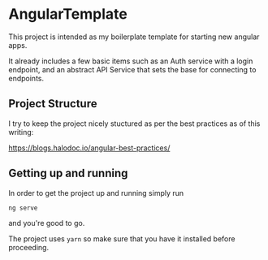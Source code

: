 # AngularTemplate

This project is intended as my boilerplate template for starting new angular apps.

It already includes a few basic items such as an Auth service with a login endpoint, and an abstract API Service that sets the base for connecting to endpoints.

## Project Structure

I try to keep the project nicely stuctured as per the best practices as of this writing:

https://blogs.halodoc.io/angular-best-practices/

## Getting up and running

In order to get the project up and running simply run

```
ng serve
```

and you're good to go.

The project uses `yarn` so make sure that you have it installed before proceeding.
